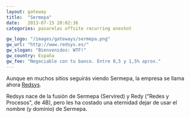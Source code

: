 ```yaml
---
layout: gateway
title:  "Sermepa"
date:   2013-07-15 20:02:36
categories: pasarelas offsite recurring oneshot

gw_logo: "/images/gateways/sermepa.png"
gw_url: "http://www.redsys.es/"
gw_slogan: "Bienvenidos: WTF!"
gw_country: España
gw_fee: "Negociable con tu banco. Entre 0,5 y 1,5% aprox."
---
```


Aunque en muchos sitios seguirás viendo Sermepa, la empresa se llama ahora [Redsys](/redsys/).

Redsys nace de la fusión de Sermepa (Servired) y Redy ("Redes y Procesos", de 4B), pero les ha costado una eternidad dejar de usar el nombre (y dominio) de Sermepa.

